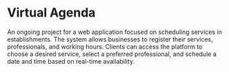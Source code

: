 # Virtual Agenda
An ongoing project for a web application focused on scheduling services in establishments. The system allows businesses to register their services, professionals, and working hours. Clients can access the platform to choose a desired service, select a preferred professional, and schedule a date and time based on real-time availability.
